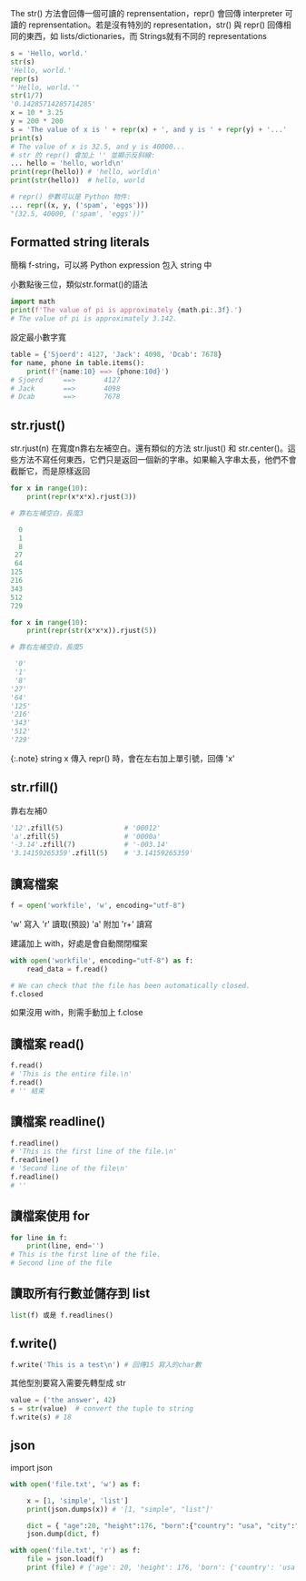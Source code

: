 The str() 方法會回傳一個可讀的 reprensentation，repr() 會回傳 interpreter 可讀的 reprensentation。若是沒有特別的 representation，str() 與 repr() 回傳相同的東西，如 lists/dictionaries，而 Strings就有不同的 representations

```python
s = 'Hello, world.'
str(s)
'Hello, world.'
repr(s)
"'Hello, world.'"
str(1/7)
'0.14285714285714285'
x = 10 * 3.25
y = 200 * 200
s = 'The value of x is ' + repr(x) + ', and y is ' + repr(y) + '...'
print(s)
# The value of x is 32.5, and y is 40000...
# str 的 repr() 會加上 '' 並顯示反斜線:
... hello = 'hello, world\n'
print(repr(hello)) # 'hello, world\n'
print(str(hello))  # hello, world 

# repr() 參數可以是 Python 物件:
... repr((x, y, ('spam', 'eggs')))
"(32.5, 40000, ('spam', 'eggs'))"
```

## Formatted string literals 
簡稱 f-string，可以將 Python expression 包入 string 中

小數點後三位，類似str.format()的語法
```python
import math
print(f'The value of pi is approximately {math.pi:.3f}.')
# The value of pi is approximately 3.142.
```

設定最小數字寬
```python
table = {'Sjoerd': 4127, 'Jack': 4098, 'Dcab': 7678}
for name, phone in table.items():
    print(f'{name:10} ==> {phone:10d}')
# Sjoerd     ==>       4127
# Jack       ==>       4098
# Dcab       ==>       7678
```

## str.rjust()
str.rjust(n) 在寬度n靠右左補空白。還有類似的方法 str.ljust() 和 str.center()。這些方法不寫任何東西，它們只是返回一個新的字串。如果輸入字串太長，他們不會截斷它，而是原樣返回

```python
for x in range(10):
    print(repr(x*x*x).rjust(3))

# 靠右左補空白，長度3

  0
  1
  8
 27
 64
125
216
343
512
729
```

```python
for x in range(10):
    print(repr(str(x*x*x)).rjust(5))

# 靠右左補空白，長度5

 '0'
 '1'
 '8'
'27'
'64'
'125'
'216'
'343'
'512'
'729'
```

{:.note}
string x 傳入 repr() 時，會在左右加上單引號，回傳 'x'

## str.rfill()

靠右左補0

```python
'12'.zfill(5)               # '00012'
'a'.zfill(5)                # '0000a'
'-3.14'.zfill(7)            # '-003.14'
'3.14159265359'.zfill(5)    # '3.14159265359'
```

## 讀寫檔案
```python
f = open('workfile', 'w', encoding="utf-8")
```

'w' 寫入
'r' 讀取(預設)
'a' 附加
'r+' 讀寫

建議加上 with，好處是會自動關閉檔案
```python
with open('workfile', encoding="utf-8") as f:
    read_data = f.read()

# We can check that the file has been automatically closed.
f.closed
```

如果沒用 with，則需手動加上 f.close

## 讀檔案 read()
```python
f.read()
# 'This is the entire file.\n'
f.read()
# '' 結束

```

## 讀檔案 readline()
```python
f.readline()
# 'This is the first line of the file.\n'
f.readline()
# 'Second line of the file\n'
f.readline()
# ''
```

## 讀檔案使用 for
```python
for line in f:
    print(line, end='')
# This is the first line of the file.
# Second line of the file
```

## 讀取所有行數並儲存到 list
```python
list(f) 或是 f.readlines()
```

## f.write()
```python
f.write('This is a test\n') # 回傳15 寫入的char數
```

其他型別要寫入需要先轉型成 str
```python
value = ('the answer', 42)
s = str(value)  # convert the tuple to string
f.write(s) # 18
```

## json

import json
```python
with open('file.txt', 'w') as f:

    x = [1, 'simple', 'list']
    print(json.dumps(x)) # '[1, "simple", "list"]'

    dict = { "age":20, "height":176, "born":{"country": "usa", "city":"dallas"}}
    json.dump(dict, f)

with open('file.txt', 'r') as f:
    file = json.load(f)
    print (file) # {'age': 20, 'height': 176, 'born': {'country': 'usa', 'city': 'dallas'}}
```

